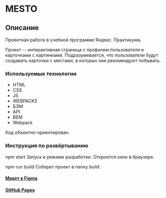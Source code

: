 # MESTO

## Описание

Проектная работа в учебной программе Яндекс. Практикума.

Проект -- интерактивная страница с профилем пользователя и карточками с картинками. 
Подразумевается, что пользователи будут создавать карточки с местами, в которых они рекомендуют побывать.

### Используемые технологии

- HTML
- CSS
- JS
- WEBPACK5
- БЭМ
- API
- BEM
- Webpack

Код объектно-ориентирован.

### Инструкция по развёртыванию 

npm start
Запуск в режиме разработки. Откроется окно в браузере.

npm run build
Соберет проект в папку build.

#### [Макет в Figma](https://www.figma.com/file/2cn9N9jSkmxD84oJik7xL7/JavaScript.-Sprint-4)
#### [GitHub Pages](https://nikih449.github.io/mesto/)
